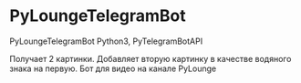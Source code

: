 # PyLoungeTelegramBot
PyLoungeTelegramBot Python3, PyTelegramBotAPI

Получает 2 картинки. Добавляет вторую картинку в качестве водяного знака на первую. Бот для видео на канале PyLounge
